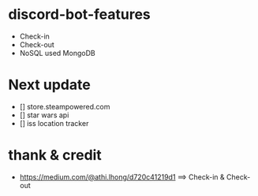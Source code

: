 # discord-bot-features
- Check-in
- Check-out
- NoSQL used MongoDB

# Next update
- [] store.steampowered.com
- [] star wars api
- [] iss location tracker

# thank & credit
- https://medium.com/@athi.lhong/d720c41219d1 ==> Check-in & Check-out
